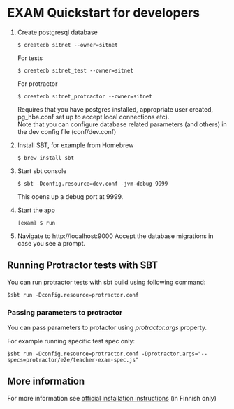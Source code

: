 EXAM Quickstart for developers
=====================================

1.  Create postgresql database

        $ createdb sitnet --owner=sitnet
        
    For tests
    
        $ createdb sitnet_test --owner=sitnet
        
    For protractor
        
        $ createdb sitnet_protractor --owner=sitnet

    Requires that you have postgres installed, appropriate user created, pg_hba.conf set up to accept local connections etc).  
    Note that you can configure database related parameters (and others) in the dev config file (conf/dev.conf)

2.  Install SBT, for example from Homebrew

        $ brew install sbt

3.  Start sbt console
        
        $ sbt -Dconfig.resource=dev.conf -jvm-debug 9999

    This opens up a debug port at 9999.

4.  Start the app

        [exam] $ run

5.  Navigate to http://localhost:9000
    Accept the database migrations in case you see a prompt.

## Running Protractor tests with SBT

You can run protractor tests with sbt build using following command:

    $sbt run -Dconfig.resource=protractor.conf

### Passing parameters to protractor

You can pass parameters to protactor using _protractor.args_ property.

For example running specific test spec only:

    $sbt run -Dconfig.resource=protractor.conf -Dprotractor.args="--specs=protractor/e2e/teacher-exam-spec.js"

## More information
For more information see [official installation instructions](https://confluence.csc.fi/display/EXAM/Asennusohjeet) (in Finnish only)
